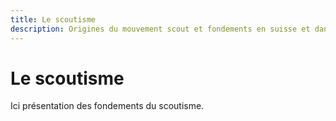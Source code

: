 ```yaml
---
title: Le scoutisme
description: Origines du mouvement scout et fondements en suisse et dans le monde
---
```


# Le scoutisme

Ici présentation des fondements du scoutisme.

